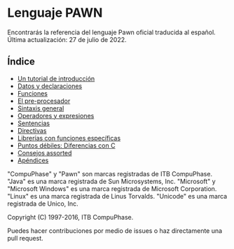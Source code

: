 # Lenguaje PAWN

Encontrarás la referencia del lenguaje Pawn oficial traducida al español.
Última actualización: 27 de julio de 2022.

## Índice

 - [Un tutorial de introducción]()
 - [Datos y declaraciones]()
 - [Funciones]()
 - [El pre-procesador]()
 - [Sintaxis general]()
 - [Operadores y expresiones]()
 - [Sentencias]()
 - [Directivas]()
 - [Librerías con funciones específicas]()
 - [Puntos débiles: Diferencias con C]()
 - [Consejos assorted]()
 - [Apéndices]()

"CompuPhase" y "Pawn" son marcas registradas de ITB CompuPhase.
"Java" es una marca registrada de Sun Microsystems, Inc.
"Microsoft" y "Microsoft Windows" es una marca registrada de Microsoft Corporation.
"Linux" es una marca registrada de Linus Torvalds.
"Unicode" es una marca registrada de Unico, Inc.

Copyright (C) 1997-2016, ITB CompuPhase.

Puedes hacer contribuciones por medio de issues o haz directamente una pull request.
